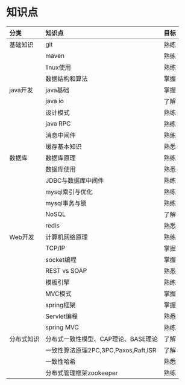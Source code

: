 # 知识点

| 分类 | 知识点 | 目标 |
| :--- | :--- | :--- |
| 基础知识 | git | 熟练 |
|  | maven | 熟练 |
|  | linux使用 | 熟练 |
|  | 数据结构和算法 | 掌握 |
| java开发 | java基础 | 掌握 |
|  | java io | 了解 |
|  | 设计模式 | 熟练 |
|  | java RPC | 熟练 |
|  | 消息中间件 | 熟练 |
|  | 缓存基本知识 | 熟悉 |
| 数据库 | 数据库原理 | 熟练 |
|  | 数据库使用 | 熟悉 |
|  | JDBC与数据库中间件 | 熟练 |
|  | mysql索引与优化 | 熟练 |
|  | mysql事务与锁 | 熟练 |
|  | NoSQL | 了解 |
|  | redis | 熟悉 |
| Web开发 | 计算机网络原理 | 熟练 |
|  | TCP/IP | 掌握 |
|  | socket编程 | 掌握 |
|  | REST vs SOAP | 熟悉 |
|  | 模板引擎 | 熟练 |
|  | MVC模式 | 掌握 |
|  | spring框架 | 掌握 |
|  | Servlet编程 | 熟悉 |
|  | spring MVC | 熟练 |
| 分布式知识 | 分布式一致性模型、CAP理论、BASE理论 | 了解 |
|  | 一致性算法原理2PC,3PC,Paxos,Raft,ISR | 了解 |
|  | 一致性哈希 | 熟悉 |
|  | 分布式管理框架zookeeper | 熟练 |

### 



